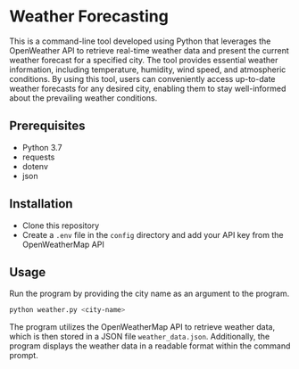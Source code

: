 # Weather Forecasting


This is a command-line tool developed using Python that leverages the OpenWeather API to retrieve real-time weather data and present the current weather forecast for a specified city. The tool provides essential weather information, including temperature, humidity, wind speed, and atmospheric conditions. By using this tool, users can conveniently access up-to-date weather forecasts for any desired city, enabling them to stay well-informed about the prevailing weather conditions.

## Prerequisites

- Python 3.7
- requests
- dotenv
- json

## Installation

- Clone this repository
- Create a `.env` file in the `config` directory and add your API key from the OpenWeatherMap API

## Usage

Run the program by providing the city name as an argument to the program.

```bash
python weather.py <city-name>
```

<!-- If the city name is more than one word, provide the number of words in the city name as an argument.

```bash
python weather.py <number-of-words> <city-name>
``` -->

The program utilizes the OpenWeatherMap API to retrieve weather data, which is then stored in a JSON file `weather_data.json`. Additionally, the program displays the weather data in a readable format within the command prompt.
